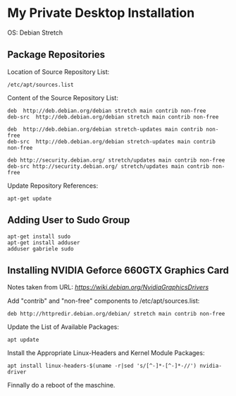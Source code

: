 # My Private Desktop Installation

OS: Debian Stretch

## Package Repositories

Location of Source Repository List: 

```
/etc/apt/sources.list
```

Content of the Source Repository List:

```
deb  http://deb.debian.org/debian stretch main contrib non-free
deb-src  http://deb.debian.org/debian stretch main contrib non-free

deb  http://deb.debian.org/debian stretch-updates main contrib non-free
deb-src  http://deb.debian.org/debian stretch-updates main contrib non-free

deb http://security.debian.org/ stretch/updates main contrib non-free
deb-src http://security.debian.org/ stretch/updates main contrib non-free
```

Update Repository References: 
```
apt-get update
```

## Adding User to Sudo Group

```
apt-get install sudo
apt-get install adduser
adduser gabriele sudo
```


## Installing NVIDIA Geforce 660GTX Graphics Card

Notes taken from URL:
_https://wiki.debian.org/NvidiaGraphicsDrivers_

Add "contrib" and "non-free" components to /etc/apt/sources.list:
```
deb http://httpredir.debian.org/debian/ stretch main contrib non-free
```

Update the List of Available Packages:
```
apt update
```

Install the Appropriate Linux-Headers and Kernel Module Packages:
```
apt install linux-headers-$(uname -r|sed 's/[^-]*-[^-]*-//') nvidia-driver
```

Finnally do a reboot of the maschine.

